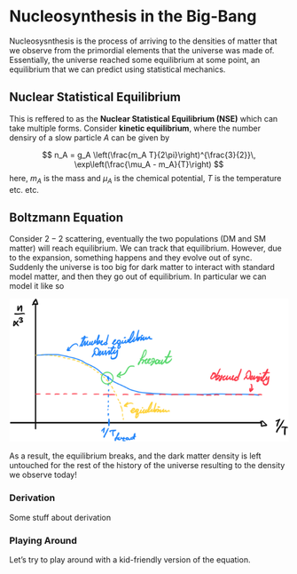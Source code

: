 # Nucleosynthesis in the Big-Bang

Nucleosysnthesis is the process of arriving to the densities of matter that we observe from the primordial elements that the universe was made of. Essentially, the universe reached some equilibrium at some point, an equilibrium that we can predict using statistical mechanics. 

## Nuclear Statistical Equilibrium

This is reffered to as the **Nuclear Statistical Equilibrium (NSE)** which can take multiple forms. Consider **kinetic equilibrium**, where the number densiry of a slow particle $A$ can be given by


$$
n_A = g_A \left(\frac{m_A T}{2\pi}\right)^{\frac{3}{2}}\, \exp\left(\frac{\mu_A - m_A}{T}\right)
$$
here, $m_A$ is the mass and $\mu_A$ is the chemical potential, $T$ is the temperature etc. etc.



## Boltzmann Equation

Consider $2-2$ scattering, eventually the two populations (DM and SM matter) will reach equilibrium. We can track that equilibrium. However, due to the expansion, something happens and they evolve out of sync. Suddenly the universe is too big for dark matter to interact with standard model matter, and then they go out of equilibrium. In particular we can model it like so

![image-20221013002808455](Nucleosynthesis.assets/image-20221013002808455.png)

As a result, the equilibrium breaks, and the dark matter density is left untouched for the rest of the history of the universe resulting to the density we observe today!



### Derivation

Some stuff about derivation



### Playing Around

Let’s try to play around with a kid-friendly version of the equation.